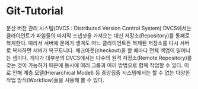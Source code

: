 # Git-Tutorial

분산 버전 관리 시스템(DVCS : Distributed Version Control System)
 DVCS에서는 클라이언트가 파일들의 마지막 스냅샷을 가져오는 대신 저장소(Repository)를 통째로 복제한다. 따라서 서버에 문제가 생겨도 어느 클라이언트든 복제된 저장소를 다시 서버로 복사하면 서버가 복구도니다. 체크아웃(checkout)을 할 때마다 전체 백업이 일어나는 셈이다. 게다가 대부분의 DVCS에서는 다수의 원격 저장소(Remote Repository)를 갖는 것이 가능하기 때문에 동시에 여러 그룹과 여러 방법으로 함께 작업할 수 있다. 이로 인해 계층 모델(Hierarchical Model) 등 중앙집중 시스템에서는 할 수 없는 다양한 작업 방식(Workflow)들을 사용해 볼 수 있다.
